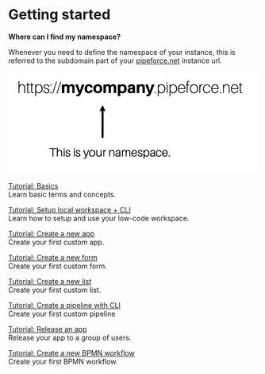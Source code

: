 # Getting started

**Where can I find my namespace?**

Whenever you need to define the namespace of your instance, this is referred to the subdomain part of your [pipeforce.net](http://pipeforce.net) instance url.

![](../img/image-20210212-104035.png)

[Tutorial: Basics](https://pipeforce.github.io/docs/tutorials/beginner/basics)  
Learn basic terms and concepts.

[Tutorial: Setup local workspace + CLI](https://pipeforce.github.io/docs/tutorials/advanced/localworkspace)  
Learn how to setup and use your low-code workspace.

[Tutorial: Create a new app](https://pipeforce.github.io/docs/tutorials/beginner/create-app)  
Create your first custom app.

[Tutorial: Create a new form](https://pipeforce.github.io/docs/tutorials/beginner/create-form)  
Create your first custom form.

[Tutorial: Create a new list](https://pipeforce.github.io/docs/tutorials/beginner/create-list)  
Create your first custom list.

[Tutorial: Create a pipeline with CLI](https://pipeforce.github.io/docs/tutorials/advanced/create-pipeline)  
Create your first custom pipeline

[Tutorial: Release an app](https://pipeforce.github.io/docs/tutorials/advanced/release)  
Release your app to a group of users.

[Totorial: Create a new BPMN workflow](https://pipeforce.github.io/docs/tutorials/beginner/create-BPMN-workflow)  
Create your first BPMN workflow.
